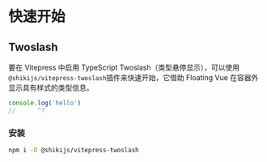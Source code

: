 # 快速开始

## Twoslash
要在 Vitepress 中启用 TypeScript Twoslash（类型悬停显示），可以使用`@shikijs/vitepress-twoslash`插件来快速开始，它借助 Floating Vue 在容器外显示具有样式的类型信息。
```ts twoslash
console.log('hello')
//      ^?
```
### 安装

```bash
npm i -D @shikijs/vitepress-twoslash
``` 
